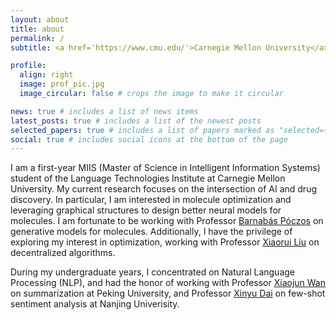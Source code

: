 ```yaml
---
layout: about
title: about
permalink: /
subtitle: <a href='https://www.cmu.edu/'>Carnegie Mellon University</a>. Pittsburgh, PA

profile:
  align: right
  image: prof_pic.jpg
  image_circular: false # crops the image to make it circular

news: true # includes a list of news items
latest_posts: true # includes a list of the newest posts
selected_papers: true # includes a list of papers marked as "selected={true}"
social: true # includes social icons at the bottom of the page
---
```


I am a first-year MIIS (Master of Science in Intelligent Information Systems) student of the Language Technologies Institute at Carnegie Mellon University. My current research focuses on the intersection of AI and drug discovery. In particular, I am interested in molecule optimization and leveraging graphical structures to design better neural models for molecules. I am fortunate to be working with Professor [Barnabás Póczos](https://www.cs.cmu.edu/~bapoczos/) on generative models for molecules. Additionally, I have the privilege of exploring my interest in optimization, working with Professor [Xiaorui Liu](https://sites.google.com/ncsu.edu/xiaorui/home) on decentralized algorithms.


During my undergraduate years, I concentrated on Natural Language Processing (NLP), and had the honor of working with Professor [Xiaojun Wan](https://wanxiaojun.github.io/) on summarization at Peking University, and Professor [Xinyu Dai](https://ai.nju.edu.cn/daixinyu/index.htm) on few-shot sentiment analysis at Nanjing Univerisity.


